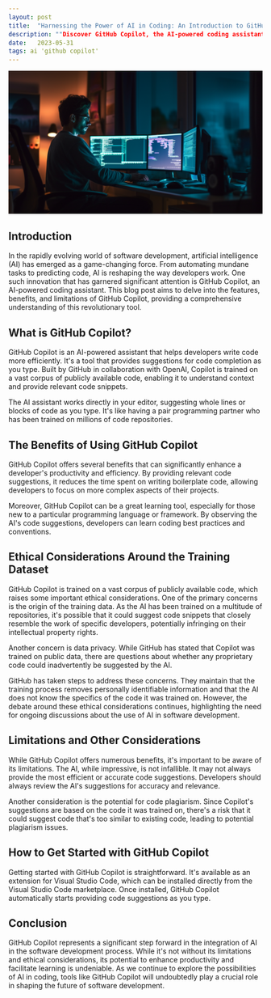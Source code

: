 ```yaml
---
layout: post
title:  "Harnessing the Power of AI in Coding: An Introduction to GitHub Copilot"
description: ""Discover GitHub Copilot, the AI-powered coding assistant. Learn how it's transforming programming, its capabilities, limitations, and potential implications."
date:   2023-05-31
tags: ai 'github copilot'
---
```


![An developer working late at night](/assets/copilot.png)

## Introduction

In the rapidly evolving world of software development, artificial intelligence (AI) has emerged as a game-changing force. From automating mundane tasks to predicting code, AI is reshaping the way developers work. One such innovation that has garnered significant attention is GitHub Copilot, an AI-powered coding assistant. This blog post aims to delve into the features, benefits, and limitations of GitHub Copilot, providing a comprehensive understanding of this revolutionary tool.

## What is GitHub Copilot?

GitHub Copilot is an AI-powered assistant that helps developers write code more efficiently. It's a tool that provides suggestions for code completion as you type. Built by GitHub in collaboration with OpenAI, Copilot is trained on a vast corpus of publicly available code, enabling it to understand context and provide relevant code snippets.

The AI assistant works directly in your editor, suggesting whole lines or blocks of code as you type. It's like having a pair programming partner who has been trained on millions of code repositories.

## The Benefits of Using GitHub Copilot

GitHub Copilot offers several benefits that can significantly enhance a developer's productivity and efficiency. By providing relevant code suggestions, it reduces the time spent on writing boilerplate code, allowing developers to focus on more complex aspects of their projects.

Moreover, GitHub Copilot can be a great learning tool, especially for those new to a particular programming language or framework. By observing the AI's code suggestions, developers can learn coding best practices and conventions.

## Ethical Considerations Around the Training Dataset

GitHub Copilot is trained on a vast corpus of publicly available code, which raises some important ethical considerations. One of the primary concerns is the origin of the training data. As the AI has been trained on a multitude of repositories, it's possible that it could suggest code snippets that closely resemble the work of specific developers, potentially infringing on their intellectual property rights.

Another concern is data privacy. While GitHub has stated that Copilot was trained on public data, there are questions about whether any proprietary code could inadvertently be suggested by the AI.

GitHub has taken steps to address these concerns. They maintain that the training process removes personally identifiable information and that the AI does not know the specifics of the code it was trained on. However, the debate around these ethical considerations continues, highlighting the need for ongoing discussions about the use of AI in software development.

## Limitations and Other Considerations

While GitHub Copilot offers numerous benefits, it's important to be aware of its limitations. The AI, while impressive, is not infallible. It may not always provide the most efficient or accurate code suggestions. Developers should always review the AI's suggestions for accuracy and relevance.

Another consideration is the potential for code plagiarism. Since Copilot's suggestions are based on the code it was trained on, there's a risk that it could suggest code that's too similar to existing code, leading to potential plagiarism issues.

## How to Get Started with GitHub Copilot

Getting started with GitHub Copilot is straightforward. It's available as an extension for Visual Studio Code, which can be installed directly from the Visual Studio Code marketplace. Once installed, GitHub Copilot automatically starts providing code suggestions as you type.

## Conclusion

GitHub Copilot represents a significant step forward in the integration of AI in the software development process. While it's not without its limitations and ethical considerations, its potential to enhance productivity and facilitate learning is undeniable. As we continue to explore the possibilities of AI in coding, tools like GitHub Copilot will undoubtedly play a crucial role in shaping the future of software development.
